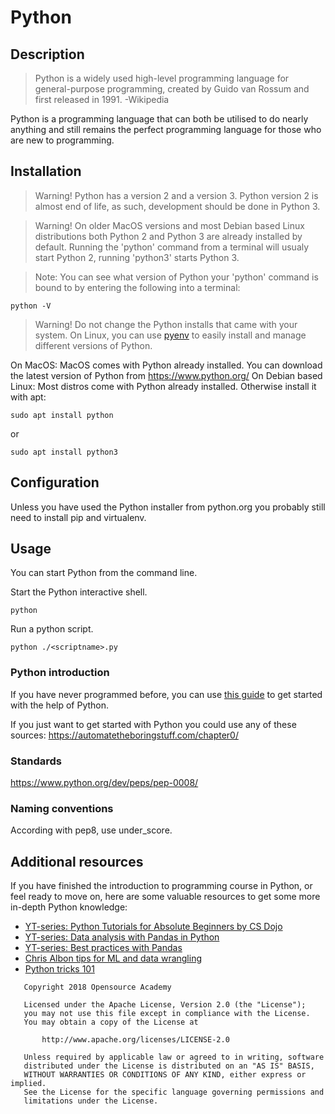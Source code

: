 # Python

## Description
> Python is a widely used high-level programming language for general-purpose programming, created by Guido van Rossum and first released in 1991. -Wikipedia

Python is a programming language that can both be utilised to do nearly anything and still remains the perfect programming language for those who are new to programming.

## Installation

> Warning! Python has a version 2 and a version 3. Python version 2 is almost end of life, as such, development should be done in Python 3.

> Warning! On older MacOS versions and most Debian based Linux distributions both Python 2 and Python 3 are already installed by default. Running the 'python' command from a terminal will usualy start Python 2, running 'python3' starts Python 3.

> Note: You can see what version of Python your 'python' command is bound to by entering the following into a terminal:
```
python -V
```

> Warning! Do not change the Python installs that came with your system. On Linux, you can use [pyenv](https://github.com/pyenv/pyenv) to easily install and manage different versions of Python.

On MacOS: MacOS comes with Python already installed. You can download the latest version of Python from https://www.python.org/
On Debian based Linux: Most distros come with Python already installed. Otherwise install it with apt:
```
sudo apt install python
```
or
```
sudo apt install python3
```

## Configuration
Unless you have used the Python installer from python.org you probably still need to install pip and virtualenv. 

## Usage

You can start Python from the command line.

Start the Python interactive shell.
```
python
```
Run a python script.
```
python ./<scriptname>.py
```

### Python introduction
If you have never programmed before, you can use [this guide](https://github.com/Opensource-Academy/programming/blob/master/101_introduction_to_programming_with_python.md) to get started with the help of Python.

If you just want to get started with Python you could use any of these sources:
https://automatetheboringstuff.com/chapter0/  

### Standards
https://www.python.org/dev/peps/pep-0008/

### Naming conventions
According with pep8, use under_score.

## Additional resources
If you have finished the introduction to programming course in Python, or feel ready to move on, here are some valuable resources to get some more in-depth Python knowledge:
- [YT-series: Python Tutorials for Absolute Beginners by CS Dojo](https://www.youtube.com/playlist?list=PLBZBJbE_rGRWeh5mIBhD-hhDwSEDxogDg) 
- [YT-series: Data analysis with Pandas in Python](https://www.youtube.com/playlist?list=PL5-da3qGB5ICCsgW1MxlZ0Hq8LL5U3u9y)
- [YT-series: Best practices with Pandas](https://www.youtube.com/playlist?list=PL5-da3qGB5IBITZj_dYSFqnd_15JgqwA6) 
- [Chris Albon tips for ML and data wrangling](https://chrisalbon.com/)
- [Python tricks 101](https://hackernoon.com/python-tricks-101-2836251922e0)

```
   Copyright 2018 Opensource Academy

   Licensed under the Apache License, Version 2.0 (the "License");
   you may not use this file except in compliance with the License.
   You may obtain a copy of the License at

       http://www.apache.org/licenses/LICENSE-2.0

   Unless required by applicable law or agreed to in writing, software
   distributed under the License is distributed on an "AS IS" BASIS,
   WITHOUT WARRANTIES OR CONDITIONS OF ANY KIND, either express or implied.
   See the License for the specific language governing permissions and
   limitations under the License.
```
